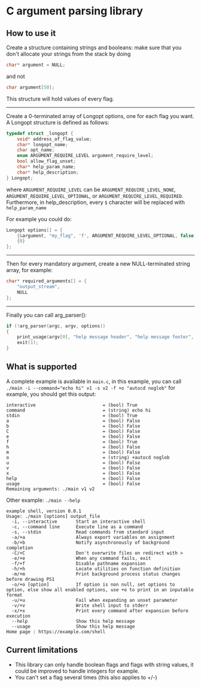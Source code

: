 # C argument parsing library

## How to use it

Create a structure containing strings and booleans: make sure that you don't allocate your strings from the stack by doing
```c
char* argument = NULL;
```
and not
```c
char argument[50];
```
This structure will hold values of every flag.

---
Create a 0-terminated array of Longopt options, one for each flag you want. A Longopt structure is defined as follows:
```c
typedef struct _longopt {
    void* address_of_flag_value;
    char* longopt_name;
    char opt_name;
    enum ARGUMENT_REQUIRE_LEVEL argument_require_level;
    bool allow_flag_unset;
    char* help_param_name;
    char* help_description;
} Longopt;
```
where `ARGUMENT_REQUIRE_LEVEL` can be `ARGUMENT_REQUIRE_LEVEL_NONE`, `ARGUMENT_REQUIRE_LEVEL_OPTIONAL`, or `ARGUMENT_REQUIRE_LEVEL_REQUIRED`.
Furthermore, in help_description, every `$` character will be replaced with `help_param_name`

For example you could do:
```c
Longopt options[] = {
    {&argument, "my_flag", 'f', ARGUMENT_REQUIRE_LEVEL_OPTIONAL, false, "flag_argument", "Set value of my flag to $"},
    {0}
};
```

---
Then for every mandatory argument, create a new NULL-terminated string array, for example:
```c
char* required_arguments[] = {
    "output_stream",
    NULL
};
```

---
Finally you can call arg_parser():
```c
if (!arg_parser(argc, argv, options))
{
    print_usage(argv[0], "help message header", "help message footer", required_argumnets, options);
    exit(1);
}
```

## What is supported

A complete example is available in `main.c`, in this example, you can call
`./main -i --command="echo hi" v1 -s v2 -f +o "autocd noglob"` for example, you should get this output:
```
interactive                         = (bool) True
command                             = (string) echo hi
stdin                               = (bool) True
a                                   = (bool) False
b                                   = (bool) False
C                                   = (bool) False
e                                   = (bool) False
f                                   = (bool) True
h                                   = (bool) False
m                                   = (bool) False
o                                   = (string) +autocd noglob
u                                   = (bool) False
v                                   = (bool) False
x                                   = (bool) False
help                                = (bool) False
usage                               = (bool) False
Remaining arguments: ./main v1 v2 
```
Other example:
`./main --help`
```
example shell, version 0.0.1
Usage: ./main [options] output_file
  -i, --interactive       Start an interactive shell
  -c, --command line      Execute line as a command
  -s, --stdin             Read commands from standard input
  -a/+a                   Always export variables on assignment
  -b/+b                   Notify asynchronously of background completion
  -C/+C                   Don't overwrite files on redirect with >
  -e/+e                   When any command fails, exit
  -f/+f                   Disable pathname expansion
  -h/+h                   Locate utilities on function definition
  -m/+m                   Print background process status changes before drawing PS1
  -o/+o [option]          If option is non null, set options to option, else show all enabled options, use +o to print in an inputable format
  -u/+u                   Fail when expanding an unset parameter
  -v/+v                   Write shell input to stderr
  -x/+x                   Print every command after expansion before execution
  --help                  Show this help message
  --usage                 Show this help message
Home page : https://example.com/shell

```

## Current limitations

- This library can only handle boolean flags and flags with string values, it could be improved to handle integers for example.
- You can't set a flag several times (this also applies to +/-)
